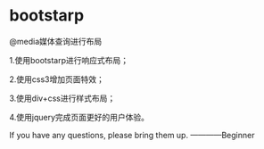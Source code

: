 # bootstarp

@media媒体查询进行布局

1.使用bootstarp进行响应式布局；

2.使用css3增加页面特效；

3.使用div+css进行样式布局；

4.使用jquery完成页面更好的用户体验。

If you have any questions, please bring them up. ————Beginner
